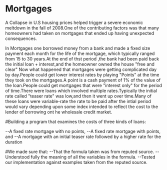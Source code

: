 # Mortgages

A Collapse in U.S housing prices helped trigger a severe economic meltdown in the fall of 2008.One of the contributing factors 
was that many homeowners had taken on mortgages that ended up having unexpected consequences.

In Mortgages one borrowed money from a bank and made a fixed size payment each month for the life of the mortgage, which typically ranged from 15 to 30 years.At the end of thst period ,the bank had been paid back the initial loan + interest,and the  homeowner owned the house "free and clear"
Now what happened that mortgages were getting complicated day by day.People could get lower interest rates by playing "Points"
at the time they took on the mortgages.A point is a cash payment of 1% of the value of the loan.People could get mortgages that were "interest only" for the period of time.There were loans which involved multiple rates.Typically the initial rate called "teaser rate" was low,and then it went up over time.Many of these loans were variable-rate the rate to be paid after the intial period would vary depending upon some index intended to reflect the cost to the lender of borrowing ont he wholesale credit market.

#Building a program that examines the costs of three kinds of loans:

--A fixed rate mortgage with no points,
--A fixed rate mortgage with points, and
--A mortgage with an initial teaser rate followed by a higher rate for the duration

#We made sure that:
--That the formula taken was from reputed source.
--Understood fully the meaning of all the variables in the formula.
--Tested our implementation against examples taken from the reputed source.




